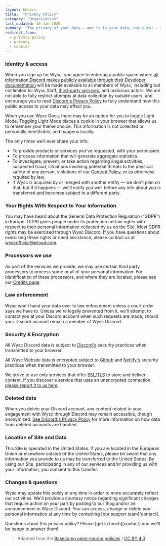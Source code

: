```yaml
---
layout: kbdocs
title:  "Privacy Policy"
category: "Organization"
last_updated: 16 Jan 2020
summary: "The privacy of your data — and it is your data, not ours! — is at your perusal. Here's how we'll try to protect your data from the wild Internet west."
redirect_from:
  - privacy-policy
  - privacy
  - cookies
---
```


### Identity & access

When you sign up for Wysc, you agree to entering a public space where [all information Discord makes publicly available through their Developer documentation](https://discordapp.com/developers/docs/intro) will be made available to all members of Wysc, including but not limited to: Wysc Staff, [third-party services](credits), and malicious actors. We are not able to fully restrict attempts at data collection by outside users, and encourage you to read [Discord's Privacy Policy](https://discordapp.com/privacy) to fully understand how this public access to your data may affect you.

When you use Wysc Docs, there may be an option for you to toggle Light Mode. Toggling Light Mode places a cookie in your browser that allows us to remember your theme choice. This information is not collected or personally identifiable, and happens locally.

The only times we’ll ever share your info:

- To provide products or services you've requested, with your permission.
- To process information that will generate aggregate statistics.
- To investigate, prevent, or take action regarding illegal activities, suspected fraud, situations involving potential threats to the physical safety of any person, violations of our [Content Policy](../../discord/content/1), or as otherwise required by law.
- If Wysc is acquired by or merged with another entity — we don’t plan on that, but if it happens — we’ll notify you well before any info about you is transferred and becomes subject to a different party.


### Your Rights With Respect to Your Information

You may have heard about the General Data Protection Regulation (“GDPR”) in Europe. GDPR gives people under its protection certain rights with respect to their personal information collected by us on the Site. Most GDPR rights may be exercised through Wysc Discord. If you have questions about exercising these rights or need assistance, please contact us at [wyscofficial@icloud.com](mailto:wyscofficial@icloud.com).


### Processors we use

As part of the services we provide, we may use certain third party processors to process some or all of your personal information. For identification of these processors, and where they are located, please see our [Credits page](credits).


### Law enforcement

Wysc won’t hand your data over to law enforcement unless a court order says we have to. Unless we're legally prevented from it, we’ll attempt to contact you at your Discord account when such requests are made, should your Discord account remain a member of Wysc Discord.


### Security & Encryption

All Wysc Discord data is subject to [Discord's](https://discordapp.com/privacy) security practices when transmitted to your browser.

All Wysc Website data is encrypted subject to [Github](https://github.com/security) and [Netlify's](https://www.netlify.com/security/) security practices when transmitted to your browser.

We strive to use only services that offer [SSL/TLS](https://en.wikipedia.org/wiki/Transport_Layer_Security) to store and deliver content. If you discover a service that uses an unencrypted connection, [please report it to us here](contact).


### Deleted data

When you delete your Discord account, any content related to your engagement with Wysc through Discord may remain accessible, though anonymized. [See Discord's Privacy Policy](https://discordapp.com/privacy) for more information on how data from deleted accounts are handled.


### Location of Site and Data

This Site is operated in the United States. If you are located in the European Union or elsewhere outside of the United States, please be aware that any information you provide to us may be transferred to the United States. By using our Site, participating in any of our services and/or providing us with your information, you consent to this transfer.


### Changes & questions

Wysc may update this policy at any time in order to more accurately reflect our activities. We'll provide a courtesy notice regarding significant changes that require action on your part by posting to our Blog and/or an announcement in Wysc Discord. You can access, change or delete your personal information at any time by contacting [our support team][contact].

Questions about this privacy policy? Please [get in touch][contact] and we’ll be happy to answer them!

> Adapted from the [Basecamp open-source policies](https://github.com/basecamp/policies) / [CC BY 4.0](https://creativecommons.org/licenses/by/4.0/)